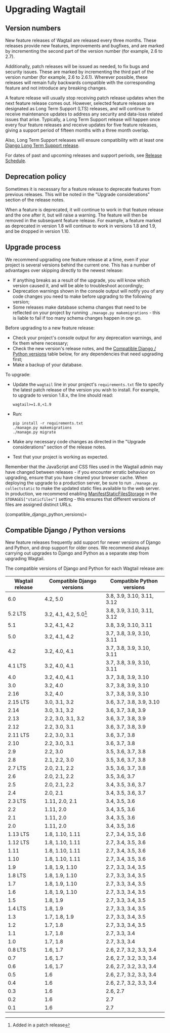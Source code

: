 # Upgrading Wagtail

## Version numbers

New feature releases of Wagtail are released every three months. These releases provide new features, improvements and bugfixes, and are marked by incrementing the second part of the version number (for example, 2.6 to 2.7).

Additionally, patch releases will be issued as needed, to fix bugs and security issues. These are marked by incrementing the third part of the version number (for example, 2.6 to 2.6.1). Wherever possible, these releases will remain fully backwards compatible with the corresponding feature and not introduce any breaking changes.

A feature release will usually stop receiving patch release updates when the next feature release comes out. However, selected feature releases are designated as Long Term Support (LTS) releases, and will continue to receive maintenance updates to address any security and data-loss related issues that arise. Typically, a Long Term Support release will happen once every four feature releases and receive updates for five feature releases, giving a support period of fifteen months with a three month overlap.

Also, Long Term Support releases will ensure compatibility with at least one [Django Long Term Support release](https://www.djangoproject.com/download/#supported-versions).

For dates of past and upcoming releases and support periods, see [Release Schedule](https://github.com/wagtail/wagtail/wiki/Release-schedule).

## Deprecation policy

Sometimes it is necessary for a feature release to deprecate features from previous releases. This will be noted in the "Upgrade considerations" section of the release notes.

When a feature is deprecated, it will continue to work in that feature release and the one after it, but will raise a warning. The feature will then be removed in the subsequent feature release. For example, a feature marked as deprecated in version 1.8 will continue to work in versions 1.8 and 1.9, and be dropped in version 1.10.

## Upgrade process

We recommend upgrading one feature release at a time, even if your project is several versions behind the current one. This has a number of advantages over skipping directly to the newest release:

-   If anything breaks as a result of the upgrade, you will know which version caused it, and will be able to troubleshoot accordingly;
-   Deprecation warnings shown in the console output will notify you of any code changes you need to make before upgrading to the following version;
-   Some releases make database schema changes that need to be reflected on your project by running `./manage.py makemigrations` - this is liable to fail if too many schema changes happen in one go.

Before upgrading to a new feature release:

-   Check your project's console output for any deprecation warnings, and fix them where necessary;
-   Check the new version's release notes, and the [Compatible Django / Python versions](compatible_django_python_versions) table below, for any dependencies that need upgrading first;
-   Make a backup of your database.

To upgrade:

-   Update the `wagtail` line in your project's `requirements.txt` file to specify the latest patch release of the version you wish to install. For example, to upgrade to version 1.8.x, the line should read:

        wagtail>=1.8,<1.9

-   Run:

        pip install -r requirements.txt
        ./manage.py makemigrations
        ./manage.py migrate

-   Make any necessary code changes as directed in the "Upgrade considerations" section of the release notes.
-   Test that your project is working as expected.

Remember that the JavaScript and CSS files used in the Wagtail admin may have changed between releases - if you encounter erratic behaviour on upgrading, ensure that you have cleared your browser cache. When deploying the upgrade to a production server, be sure to run `./manage.py collectstatic` to make the updated static files available to the web server. In production, we recommend enabling [ManifestStaticFilesStorage](https://docs.djangoproject.com/en/stable/ref/contrib/staticfiles/#manifeststaticfilesstorage) in the `STORAGES["staticfiles"]` setting - this ensures that different versions of files are assigned distinct URLs.

(compatible_django_python_versions)=

## Compatible Django / Python versions

New feature releases frequently add support for newer versions of Django and Python, and drop support for older ones. We recommend always carrying out upgrades to Django and Python as a separate step from upgrading Wagtail.

The compatible versions of Django and Python for each Wagtail release are:

| Wagtail release | Compatible Django versions | Compatible Python versions |
| --------------- | -------------------------- | -------------------------- |
| 6.0             | 4.2, 5.0                   | 3.8, 3.9, 3.10, 3.11, 3.12 |
| 5.2 LTS         | 3.2, 4.1, 4.2, 5.0[^*]     | 3.8, 3.9, 3.10, 3.11, 3.12 |
| 5.1             | 3.2, 4.1, 4.2              | 3.8, 3.9, 3.10, 3.11       |
| 5.0             | 3.2, 4.1, 4.2              | 3.7, 3.8, 3.9, 3.10, 3.11  |
| 4.2             | 3.2, 4.0, 4.1              | 3.7, 3.8, 3.9, 3.10, 3.11  |
| 4.1 LTS         | 3.2, 4.0, 4.1              | 3.7, 3.8, 3.9, 3.10, 3.11  |
| 4.0             | 3.2, 4.0, 4.1              | 3.7, 3.8, 3.9, 3.10        |
| 3.0             | 3.2, 4.0                   | 3.7, 3.8, 3.9, 3.10        |
| 2.16            | 3.2, 4.0                   | 3.7, 3.8, 3.9, 3.10        |
| 2.15 LTS        | 3.0, 3.1, 3.2              | 3.6, 3.7, 3.8, 3.9, 3.10   |
| 2.14            | 3.0, 3.1, 3.2              | 3.6, 3.7, 3.8, 3.9         |
| 2.13            | 2.2, 3.0, 3.1, 3.2         | 3.6, 3.7, 3.8, 3.9         |
| 2.12            | 2.2, 3.0, 3.1              | 3.6, 3.7, 3.8, 3.9         |
| 2.11 LTS        | 2.2, 3.0, 3.1              | 3.6, 3.7, 3.8              |
| 2.10            | 2.2, 3.0, 3.1              | 3.6, 3.7, 3.8              |
| 2.9             | 2.2, 3.0                   | 3.5, 3.6, 3.7, 3.8         |
| 2.8             | 2.1, 2.2, 3.0              | 3.5, 3.6, 3.7, 3.8         |
| 2.7 LTS         | 2.0, 2.1, 2.2              | 3.5, 3.6, 3.7, 3.8         |
| 2.6             | 2.0, 2.1, 2.2              | 3.5, 3.6, 3.7              |
| 2.5             | 2.0, 2.1, 2.2              | 3.4, 3.5, 3.6, 3.7         |
| 2.4             | 2.0, 2.1                   | 3.4, 3.5, 3.6, 3.7         |
| 2.3 LTS         | 1.11, 2.0, 2.1             | 3.4, 3.5, 3.6              |
| 2.2             | 1.11, 2.0                  | 3.4, 3.5, 3.6              |
| 2.1             | 1.11, 2.0                  | 3.4, 3.5, 3.6              |
| 2.0             | 1.11, 2.0                  | 3.4, 3.5, 3.6              |
| 1.13 LTS        | 1.8, 1.10, 1.11            | 2.7, 3.4, 3.5, 3.6         |
| 1.12 LTS        | 1.8, 1.10, 1.11            | 2.7, 3.4, 3.5, 3.6         |
| 1.11            | 1.8, 1.10, 1.11            | 2.7, 3.4, 3.5, 3.6         |
| 1.10            | 1.8, 1.10, 1.11            | 2.7, 3.4, 3.5, 3.6         |
| 1.9             | 1.8, 1.9, 1.10             | 2.7, 3.3, 3.4, 3.5         |
| 1.8 LTS         | 1.8, 1.9, 1.10             | 2.7, 3.3, 3.4, 3.5         |
| 1.7             | 1.8, 1.9, 1.10             | 2.7, 3.3, 3.4, 3.5         |
| 1.6             | 1.8, 1.9, 1.10             | 2.7, 3.3, 3.4, 3.5         |
| 1.5             | 1.8, 1.9                   | 2.7, 3.3, 3.4, 3.5         |
| 1.4 LTS         | 1.8, 1.9                   | 2.7, 3.3, 3.4, 3.5         |
| 1.3             | 1.7, 1.8, 1.9              | 2.7, 3.3, 3.4, 3.5         |
| 1.2             | 1.7, 1.8                   | 2.7, 3.3, 3.4, 3.5         |
| 1.1             | 1.7, 1.8                   | 2.7, 3.3, 3.4              |
| 1.0             | 1.7, 1.8                   | 2.7, 3.3, 3.4              |
| 0.8 LTS         | 1.6, 1.7                   | 2.6, 2.7, 3.2, 3.3, 3.4    |
| 0.7             | 1.6, 1.7                   | 2.6, 2.7, 3.2, 3.3, 3.4    |
| 0.6             | 1.6, 1.7                   | 2.6, 2.7, 3.2, 3.3, 3.4    |
| 0.5             | 1.6                        | 2.6, 2.7, 3.2, 3.3, 3.4    |
| 0.4             | 1.6                        | 2.6, 2.7, 3.2, 3.3, 3.4    |
| 0.3             | 1.6                        | 2.6, 2.7                   |
| 0.2             | 1.6                        | 2.7                        |
| 0.1             | 1.6                        | 2.7                        |

[^*]: Added in a patch release
